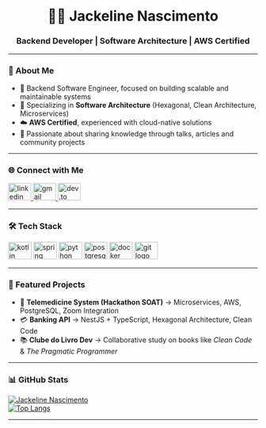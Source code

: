 <h1 align="center">👩‍💻 Jackeline Nascimento</h1>

<h3 align="center">Backend Developer | Software Architecture | AWS Certified</h3>

---

### 📌 About Me
- 🎯 Backend Software Engineer, focused on building scalable and maintainable systems  
- 🌱 Specializing in **Software Architecture** (Hexagonal, Clean Architecture, Microservices)  
- ☁️ **AWS Certified**, experienced with cloud-native solutions  
- 💬 Passionate about sharing knowledge through talks, articles and community projects  

---

### 🌐 Connect with Me
<div align="left">
  <a href="https://www.linkedin.com/in/jackelinenascimento/" target="_blank">
    <img src="https://raw.githubusercontent.com/maurodesouza/profile-readme-generator/master/src/assets/icons/social/linkedin/default.svg" width="46" height="35" alt="linkedin logo"  />
  </a>
  <a href="mailto:jackelinenascimento0709@gmail.com" target="_blank">
    <img src="https://raw.githubusercontent.com/maurodesouza/profile-readme-generator/master/src/assets/icons/social/gmail/default.svg" width="46" height="35" alt="gmail logo"  />
  </a>
  <a href="https://dev.to/jackienascimento" target="_blank">
    <img src="https://cdn.jsdelivr.net/gh/devicons/devicon/icons/devicon/devicon-original.svg" width="46" height="35" alt="dev.to logo" />
  </a>
</div>

---

### 🛠️ Tech Stack
<div align="left">
  <img src="https://cdn.jsdelivr.net/gh/devicons/devicon/icons/kotlin/kotlin-original.svg" height="35" width="47" alt="kotlin logo" />
  <img src="https://cdn.jsdelivr.net/gh/devicons/devicon/icons/spring/spring-original.svg" height="35" width="47" alt="spring logo" />
  <img src="https://cdn.jsdelivr.net/gh/devicons/devicon/icons/python/python-original.svg" height="35" width="47" alt="python logo" />
  <img src="https://cdn.jsdelivr.net/gh/devicons/devicon/icons/postgresql/postgresql-original.svg" height="35" width="47" alt="postgresql logo" />
  <img src="https://cdn.jsdelivr.net/gh/devicons/devicon/icons/docker/docker-original.svg" height="35" width="47" alt="docker logo" />
  <img src="https://cdn.jsdelivr.net/gh/devicons/devicon/icons/git/git-original.svg" height="35" width="47" alt="git logo" />
</div>

---

### 🚀 Featured Projects
- 🏥 **Telemedicine System (Hackathon SOAT)** → Microservices, AWS, PostgreSQL, Zoom Integration  
- 💳 **Banking API** → NestJS + TypeScript, Hexagonal Architecture, Clean Code  
- 📚 **Clube do Livro Dev** → Collaborative study on books like *Clean Code* & *The Pragmatic Programmer*  

---

### 📊 GitHub Stats
[![Jackeline Nascimento](https://github-readme-stats.vercel.app/api?username=jackelinenascimento&theme=radical&hide_border=true&show_icons=true)](https://github.com/anuraghazra/github-readme-stats)  
[![Top Langs](https://github-readme-stats.vercel.app/api/top-langs/?username=jackelinenascimento&layout=compact&theme=radical&hide_border=true)](https://github.com/anuraghazra/github-readme-stats)

---
